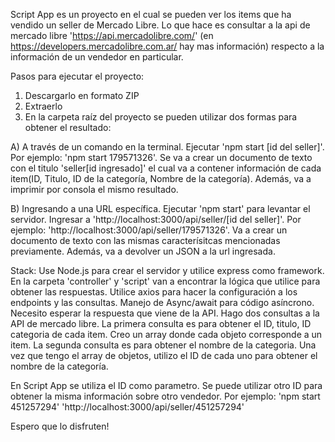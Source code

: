 Script App es un proyecto en el cual se pueden ver los items que ha vendido un seller de Mercado Libre.
Lo que hace es consultar a la api de mercado libre 'https://api.mercadolibre.com/' (en https://developers.mercadolibre.com.ar/ hay mas información) respecto a la información
de un vendedor en particular.

Pasos para ejecutar el proyecto:
1. Descargarlo en formato ZIP
2. Extraerlo
3. En la carpeta raíz del proyecto se pueden utilizar dos formas para obtener el resultado:

A) A través de un comando en la terminal. Ejecutar 'npm start [id del seller]'. Por ejemplo: 'npm start 179571326'.
Se va a crear un documento de texto con el titulo 'seller[id ingresado]' el cual va a contener información de cada item(ID, Titulo, ID de la categoría, Nombre de la categoría). Además, va a imprimir por consola el mismo resultado.

B) Ingresando a una URL específica. Ejecutar 'npm start' para levantar el servidor. Ingresar a 'http://localhost:3000/api/seller/[id del seller]'. 
Por ejemplo: 'http://localhost:3000/api/seller/179571326'.
Va a crear un documento de texto con las mismas caracterísitcas mencionadas previamente. Además, va a devolver un JSON a la url ingresada.

Stack:
Use Node.js para crear el servidor y utilice express como framework. En la carpeta 'controller' y 'script' van a encontrar la lógica que utilice
para obtener las respuestas.
Utilice axios para hacer la configuración a los endpoints y las consultas.
Manejo de Async/await para código asíncrono. Necesito esperar la respuesta que viene de la API.
Hago dos consultas a la API de mercado libre. La primera consulta es para obtener el ID, titulo, ID categoria de cada item. Creo un array donde cada objeto
corresponde a un item.
La segunda consulta es para obtener el nombre de la categoria. Una vez que tengo el array de objetos, utilizo el ID de cada uno para obtener el nombre de la categoría.

En Script App se utiliza el ID como parametro. Se puede utilizar otro ID para obtener la misma información sobre otro vendedor.
Por ejemplo:
'npm start 451257294'
'http://localhost:3000/api/seller/451257294'

Espero que lo disfruten!
